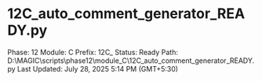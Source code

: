 # 12C_auto_comment_generator_READY.py

Phase: 12
Module: C
Prefix: 12C_
Status: Ready
Path: D:\MAGIC\scripts\phase12\module_C\12C_auto_comment_generator_READY.py
Last Updated: July 28, 2025 5:14 PM (GMT+5:30)